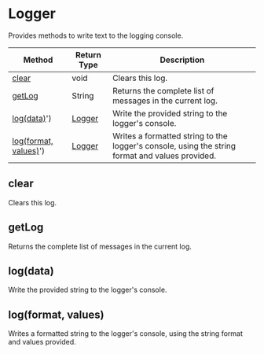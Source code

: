 # Logger
Provides methods to write text to the logging console.

|Method|Return Type|Description|
|-|-|-
[clear]('#clear')|void|Clears this log.<br />
[getLog]('#getLog')|String|Returns the complete list of messages in the current log.<br />
[log(data)]('#log-data)')|[Logger](./Logger)|Write the provided string to the logger's console.<br />
[log(format, values)]('#log-format_-values)')|[Logger](./Logger)|Writes a formatted string to the logger's console, using the string format and values provided.<br />

<a name="clear"></a>
## clear
Clears this log.


<a name="getLog"></a>
## getLog
Returns the complete list of messages in the current log.


<a name="log-data)"></a>
## log(data)
Write the provided string to the logger's console.


<a name="log-format_-values)"></a>
## log(format, values)
Writes a formatted string to the logger's console, using the string format and values provided.


